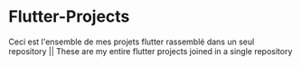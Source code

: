 # Flutter-Projects
Ceci est l'ensemble de mes projets flutter rassemblé dans un seul repository || These are my entire flutter projects joined in a single repository
